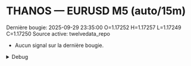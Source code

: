 # THANOS — EURUSD M5 (auto/15m)
Dernière bougie: 2025-09-29 23:35:00  O=1.17252  H=1.17257  L=1.17249  C=1.17250
Source active: twelvedata_repo

- Aucun signal sur la dernière bougie.

<details><summary>Debug</summary>

- TD_API_KEY manquant.

</details>